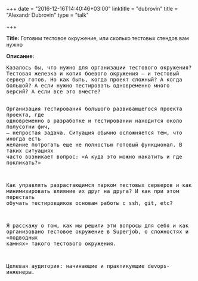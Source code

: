 +++
date = "2016-12-16T14:40:46+03:00"
linktitle = "dubrovin"
title = "Alexandr Dubrovin"
type = "talk"

+++

<div class="span-15  ">
  <div class="span-15  last ">
  <p><strong>Title:</strong>
Готовим тестовое окружение, или сколько тестовых стендов вам нужно
</p>

<p><strong>Описание:</strong></p>

<p><pre style='white-space: pre-wrap;       /* Since CSS 2.1 */
    white-space: -moz-pre-wrap;  /* Mozilla, since 1999 */
    white-space: -pre-wrap;      /* Opera 4-6 */
    white-space: -o-pre-wrap;    /* Opera 7 */
    word-wrap: break-word;     '>
Казалось бы, что нужно для организации тестового окружения? Тестовая железка и копия боевого окружения — и тестовый сервер готов. Но как быть, когда проект сложный? А когда большой? А если нужно тестировать одновременно много версий? А если все это вместе?

Организация тестирования большого развивающегося проекта проекта, где одновременно в разработке и тестировании находится около полусотни фич, — непростая задача. Ситуация обычно осложняется тем, что иногда есть желание потрогать еще не полностью готовый функционал. В таких ситуациях часто возникает вопрос: «А куда это можно накатить и где покликать?»

Как управлять разрастающимся парком тестовых серверов и как минимизировать влияние их друг на друга? И как при этом перестать обучать тестировщиков основам работы с ssh, git, etc?

Я расскажу о том, как мы решили эти вопросы для себя и как организовано тестовое окружение в Superjob, о сложностях и «подводных камнях» такого тестового окружения.

Целевая аудитория: начинающие и практикующие devops-инженеры.

</pre>
</p>
  </div>
</div>

